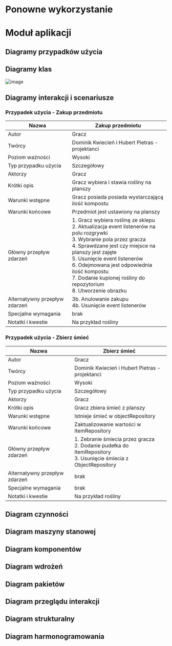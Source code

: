 # Ponowne wykorzystanie
<!-- Szablon dokumentacji technicznej jest obligatoryjny -->
<!-- należy zostawić i uzupełnić wszystkie poniższe sekcje oraz zmienić tytuł -->
<!-- Sporządzone wg. https://ftims.edu.p.lodz.pl/mod/page/view.php?id=121103 -->

<!-- Parę pomocniczych linków, które mogą się przydać -->
<!-- (dokumentacja narzędzia do dokumentacji) -->
<!-- Tabelki: https://squidfunk.github.io/mkdocs-material/reference/data-tables/#data-tables -->
<!-- Diagramy (jeśli ktoś bardzo by chciał): https://squidfunk.github.io/mkdocs-material/reference/diagrams/ -->
<!-- Obrazki: https://squidfunk.github.io/mkdocs-material/reference/images/ -->

<!-- Pamiętajcie by usunać komentarze -->
# Moduł aplikacji

## Diagramy przypadków użycia


## Diagramy klas
![image](https://gist.github.com/assets/126475707/6fd393da-9c6b-40ba-8054-14b9d43cb427)

## Diagramy interakcji i scenariusze
### Przypadek użycia - Zakup przedmiotu

| Nazwa                         | Zakup przedmiotu                                                                                                                                                                                                                                                                                                                             |
|-------------------------------|----------------------------------------------------------------------------------------------------------------------------------------------------------------------------------------------------------------------------------------------------------------------------------------------------------------------------------------------|
| Autor                         | Gracz                                                                                                                                                                                                                                                                                                                                        |
| Twórcy                        | Dominik Kwiecień i Hubert Pietras - projektanci                                                                                                                                                                                                                                                                                              |
| Poziom ważności               | Wysoki                                                                                                                                                                                                                                                                                                                                       |
| Typ przypadku użycia          | Szczegółowy                                                                                                                                                                                                                                                                                                                                  |
| Aktorzy                       | Gracz                                                                                                                                                                                                                                                                                                                                        |
| Krótki opis                   | Gracz wybiera i stawia rośliny na planszy                                                                                                                                                                                                                                                                                                    |
| Warunki wstępne               | Gracz posiada posiada wystarczającą ilość kompostu                                                                                                                                                                                                                                                                                           |
| Warunki końcowe               | Przedmiot jest ustawiony na planszy                                                                                                                                                                                                                                                                                                          |
| Główny przepływ zdarzeń       | 1. Gracz wybiera roślinę ze sklepu<br>2. Aktualizacja event listenerów na polu rozgrywki<br>3. Wybranie pola przez gracza<br>4. Sprawdzane jest czy miejsce na planszy jest zajęte<br>5. Usunięcie event listenerów<br>6. Odejmowana jest odpowiednia ilość kompostu<br>7. Dodanie kupionej rośliny do repozytorium<br>8. Utworzenie obrazku |
| Alternatywny przepływ zdarzeń | 3b. Anulowanie zakupu<br>4b. Usunięcie event listenerów                                                                                                                                                                                                                                                                                      |
| Specjalne wymagania           | brak                                                                                                                                                                                                                                                                                                                                         |
| Notatki i kwestie             | Na przykład rośliny                                                                                                                                                                                                                                                                                                                          |

### Przypadek użycia - Zbierz śmieć

| Nazwa                         | Zbierz śmieć                                                                                                        |
|-------------------------------|---------------------------------------------------------------------------------------------------------------------|
| Autor                         | Gracz                                                                                                               |
| Twórcy                        | Dominik Kwiecień i Hubert Pietras - projektanci                                                                     |
| Poziom ważności               | Wysoki                                                                                                              |
| Typ przypadku użycia          | Szczegółowy                                                                                                         |
| Aktorzy                       | Gracz                                                                                                               |
| Krótki opis                   | Gracz zbiera śmieć z planszy                                                                                        |
| Warunki wstępne               | Istnieje śmieć w objectRepository                                                                                   |
| Warunki końcowe               | Zaktualizowanie wartości w ItemRepository                                                                           |
| Główny przepływ zdarzeń       | 1. Zebranie śmiecia przez gracza<br>2. Dodanie pudełka do ItemRepository<br>3. Usunięcie śmiecia z ObjectRepository |
| Alternatywny przepływ zdarzeń | brak                                                                                                                |
| Specjalne wymagania           | brak                                                                                                                |
| Notatki i kwestie             | Na przykład rośliny                                                                                                 |

## Diagram czynności


## Diagram maszyny stanowej


## Diagram komponentów


<!-- Tylko grupa architektów -->
## Diagram wdrożeń


## Diagram pakietów


## Diagram przeglądu interakcji


## Diagram strukturalny


## Diagram harmonogramowania